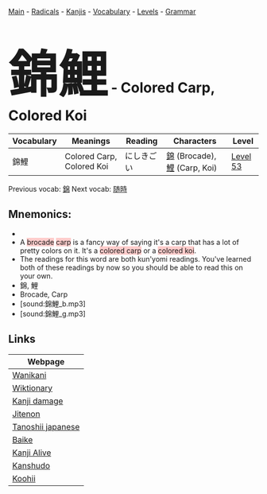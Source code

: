 <style> bigfont {font-size: 100px}</style>
[Main](../README.md) -
[Radicals](../radicals.md) -
[Kanjis](../kanjis.md) -
[Vocabulary](../vocabulary.md) -
[Levels](../levels.md) -
[Grammar](../grammar.md)
# <bigfont> 錦鯉</bigfont> - Colored Carp, Colored Koi 

| Vocabulary | Meanings | Reading | Characters | Level |
| --- | --- | --- | --- | --- |
| 錦鯉 | Colored Carp, Colored Koi | にしきごい |  [錦](../kanjis/錦.md) (Brocade), [鯉](../kanjis/鯉.md) (Carp, Koi) | [Level 53](../levels/wk_level53.md) |

Previous vocab: [錦](錦.md) Next vocab: [随時](随時.md) 

## Mnemonics:

* 
* A <span style="background-color:#ffcccb"> brocade</span> <span style="background-color:#ffcccb"> carp</span> is a fancy way of saying it's a carp that has a lot of pretty colors on it. It's a <span style="background-color:#ffcccb"> colored carp</span> or a <span style="background-color:#ffcccb"> colored koi</span>.
* The readings for this word are both kun'yomi readings. You've learned both of these readings by now so you should be able to read this on your own.
* 錦, 鯉
* Brocade, Carp
* [sound:錦鯉_b.mp3]
* [sound:錦鯉_g.mp3]


## Links 

| Webpage |
| --- |
| [Wanikani          ](https://www.wanikani.com/kanji/錦鯉) |
| [Wiktionary        ](https://en.wiktionary.org/wiki/錦鯉) |
| [Kanji damage      ](http://www.kanjidamage.com/kanji/search?utf8=✓&q=錦鯉) |
| [Jitenon           ](https://jitenon.com/kanji/錦鯉) |
| [Tanoshii japanese ](https://www.tanoshiijapanese.com/dictionary/kanji.cfm?k=錦鯉) |
| [Baike             ](https://baike.baidu.com/item/錦鯉) |
| [Kanji Alive       ](https://app.kanjialive.com/錦鯉) |
| [Kanshudo          ](https://www.kanshudo.com/searchmn?q=錦鯉) |
| [Koohii            ](https://kanji.koohii.com/study/kanji/錦鯉) |
